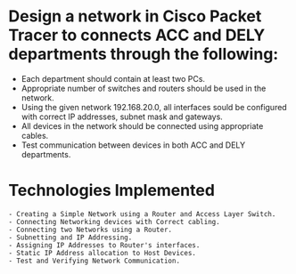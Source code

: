 
# Design a network in  Cisco Packet Tracer to connects ACC and DELY departments through the following:

- Each department should contain at least two PCs.
- Appropriate number of switches and routers should be used in the network.
- Using the given network 192.168.20.0, all interfaces sould be configured with correct IP addresses, subnet mask and gateways.
- All devices in the network should be connected using appropriate cables.
- Test communication between devices in both ACC and DELY departments.




# Technologies Implemented

    - Creating a Simple Network using a Router and Access Layer Switch.
    - Connecting Networking devices with Correct cabling.
    - Connecting two Networks using a Router.
    - Subnetting and IP Addressing.
    - Assigning IP Addresses to Router's interfaces.
    - Static IP Address allocation to Host Devices.
    - Test and Verifying Network Communication.
